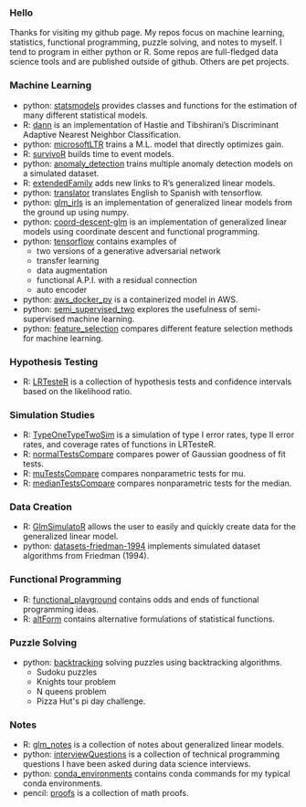 ### Hello

Thanks for visiting my github page. My repos focus on machine learning, statistics, functional programming, puzzle solving, and notes to myself. I tend to program in either python or R. Some repos are full-fledged data science tools and are published outside of github. Others are pet projects.

### Machine Learning

* python: [statsmodels](https://www.statsmodels.org/stable/index.html) provides classes and functions for the estimation of many different statistical models.
* R: [dann](https://github.com/gmcmacran/dann) is an implementation of Hastie and Tibshirani’s Discriminant Adaptive Nearest Neighbor Classification.
* python: [microsoftLTR](https://github.com/gmcmacran/microsoftLTR) trains a M.L. model that directly optimizes gain.
* R: [survivoR](https://github.com/gmcmacran/survivoR) builds time to event models.
* python: [anomaly_detection](https://github.com/gmcmacran/anomaly_detection) trains multiple anomaly detection models on a simulated dataset.
* R: [extendedFamily](https://github.com/gmcmacran/extendedFamily) adds new links to R’s generalized linear models.
* python: [translator](https://github.com/gmcmacran/translator) translates English to Spanish with tensorflow.
* python: [glm_irls](https://github.com/gmcmacran/glm_irls) is an implementation of generalized linear models from the ground up using numpy.
* python: [coord-descent-glm](https://github.com/gmcmacran/coord-descent-glm) is an implementation of generalized linear models using coordinate descent and functional programming.
* python: [tensorflow](https://github.com/gmcmacran/tensorflow) contains examples of 
    + two versions of a generative adversarial network
    + transfer learning 
    + data augmentation
    + functional A.P.I. with a residual connection
    + auto encoder
* python: [aws_docker_py](https://github.com/gmcmacran/aws_docker_py) is a containerized model in AWS. 
* python: [semi_supervised_two](https://github.com/gmcmacran/semi_supervised_two) explores the usefulness of semi-supervised machine learning.
* python: [feature_selection](https://github.com/gmcmacran/feature_selection) compares different feature selection methods for machine learning.

### Hypothesis Testing

* R: [LRTesteR](https://github.com/gmcmacran/LRTesteR) is a collection of hypothesis tests and confidence intervals based on the likelihood ratio.

### Simulation Studies

* R: [TypeOneTypeTwoSim](https://github.com/gmcmacran/TypeOneTypeTwoSim) is a simulation of type I error rates, type II error rates, and coverage rates of functions in LRTesteR. 
* R: [normalTestsCompare](https://github.com/gmcmacran/normalTestsCompare) compares power of Gaussian goodness of fit tests. 
* R: [muTestsCompare](https://github.com/gmcmacran/muTestsCompare) compares nonparametric tests for mu. 
* R: [medianTestsCompare](https://github.com/gmcmacran/medianTestsCompare) compares nonparametric tests for the median.

### Data Creation

* R: [GlmSimulatoR](https://github.com/gmcmacran/GlmSimulatoR) allows the user to easily and quickly create data for the generalized linear model. 
* python: [datasets-friedman-1994](https://github.com/gmcmacran/datasets-friedman-1994) implements simulated dataset algorithms from Friedman (1994).

### Functional Programming

* R: [functional_playground](https://github.com/gmcmacran/functional_playground) contains odds and ends of functional programming ideas.
* R: [altForm](https://github.com/gmcmacran/altForm) contains alternative formulations of statistical functions.

### Puzzle Solving

* python: [backtracking](https://github.com/gmcmacran/backtracking) solving puzzles using backtracking algorithms.
	+ Sudoku puzzles
	+ Knights tour problem
	+ N queens problem
	+ Pizza Hut's pi day challenge.

### Notes

* R: [glm_notes](https://github.com/gmcmacran/glm_notes) is a collection of notes about generalized linear models. 
* python: [interviewQuestions](https://github.com/gmcmacran/interviewQuestions) is a collection of technical programming questions I have been asked during data science interviews.
* python: [conda_environments](https://github.com/gmcmacran/conda_environments) contains conda commands for my typical conda environments. 
* pencil: [proofs](https://github.com/gmcmacran/proofs) is a collection of math proofs.
